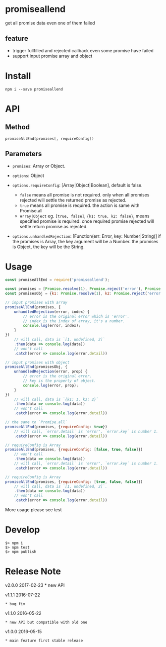 # promiseallend

get all promise data even one of them failed

## feature

- trigger fullfilled and rejected callback even some promise have failed
- support input promise array and object

# Install

    npm i --save promiseallend

# API

## Method

`promiseAllEnd(promises[, requireConfig])`

## Parameters

- `promises`: Array or Object.

- `options`: Object

- `options.requireConfig`: [Array|Object|Boolean], default is false.
    - `false` means all promise is not required. only when all promises rejected will settle the returned promise as rejected.
    - `true` means all promise is required. the action is same with Promise.all
    - `Array|Object` eg. `[true, false]`, `{k1: true, k2: false}`, means specified promise is required. once required promise rejected will settle return promise as rejected.

- `options.unhandledRejection`: [Function(err: Error, key: Number|String)]
   if the promises is Array, the key argument will be a Number.
   the promises is Object, the key  will be the String.


# Usage

```javascript
const promiseAllEnd = require('promiseallend');

const promises = [Promise.resolve(1), Promise.reject('error'), Promise.resolve(2)];
const promisesObj = {k1: Promise.resolve(1), k2: Promise.reject('error'), k3: Promise.resolve(2)};

// input promises with array
promiseAllEnd(promises, {
    unhandledRejection(error, index) {
        // error is the original error which is 'error'.
        // index is the index of array, it's a number.
        console.log(error, index);
    }
})
    // will call, data is `[1, undefined, 2]`
    .then(data => console.log(data))
    // won't call
    .catch(error => console.log(error.detail))

// input promises with object
promiseAllEnd(promisesObj, {
    unhandledRejection(error, prop) {
        // error is the original error.
        // key is the property of object.
        console.log(error, prop);
    }
})
    // will call, data is `{k1: 1, k3: 2}`
    .then(data => console.log(data))
    // won't call
    .catch(error => console.log(error.detail))

// the same to `Promise.all`
promiseAllEnd(promises, {requireConfig: true})
    // will call, `error.detail` is 'error', `error.key` is number 1.
    .catch(error => console.log(error.detail))

// requireConfig is Array
promiseAllEnd(promises, {requireConfig: [false, true, false]})
    // won't call
    .then(data => console.log(data))
    // will call, `error.detail` is 'error', `error.key` is number 1.
    .catch(error => console.log(error.detail))

// requireConfig is Array
promiseAllEnd(promises, {requireConfig: [true, false, false]})
    // will call, data is `[1, undefined, 2]`.
    .then(data => console.log(data))
    // won't call
    .catch(error => console.log(error.detail))
```

More usage please see test

# Develop

    $> npm i
    $> npm test
    $> npm publish

# Release Note

v2.0.0 2017-02-23
    * new API


v1.1.1 2016-07-22

    * bug fix

v1.1.0 2016-05-22

    * new API but compatible with old one

v1.0.0 2016-05-15

    * main feature first stable release
